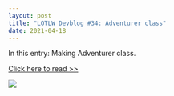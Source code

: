 ```yaml
---
layout: post
title: "LOTLW Devblog #34: Adventurer class"
date: 2021-04-18
---
```


In this entry: Making Adventurer class.

[Click here to read >>](https://steamcommunity.com/games/1097560/announcements/detail/3075370759259437622)

![](https://i.imgur.com/1RNyOYE.png)
